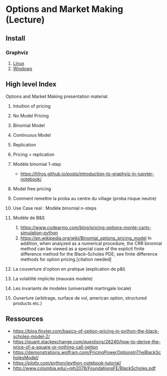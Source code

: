 # Options and Market Making (Lecture)

## Install

### Graphviz

1. [Linux](https://www.graphviz.org/download/#linux)
2. [Windows](https://www.graphviz.org/download/#windows)


## High level Index

Options and Market Making presentation material.

1. Intuition of pricing
2. No Model Pricing
3. Binomial Model
4. Continuous Model
5. Replication



2. Pricing = replication
3. Modèle binomial 1-step
    * https://h1ros.github.io/posts/introduction-to-graphviz-in-jupyter-notebook/
4. Model free pricing
4. Comment remettre la proba au centre du village (proba risque neutre)
4. Use Case real : Modèle binomial n-steps
5. Modèle de B&S
    1. https://www.codearmo.com/blog/pricing-options-monte-carlo-simulation-python
    2. https://en.wikipedia.org/wiki/Binomial_options_pricing_model
        In addition, when analyzed as a numerical procedure, the CRR binomial method can be viewed as a special case of the explicit finite difference method for the Black–Scholes PDE; see finite difference methods for option pricing.[citation needed]
6. La couverture d'option en pratique (explication de p&l)
7. La volatilité implicite (mauvais modele)
8. Les invariants de modeles (universalité martingale locale)
8. Ouverture (arbitrage, surface de vol, american option, structured products etc.)

## Ressources

- https://blog.finxter.com/basics-of-option-pricing-in-python-the-black-scholes-model-2/
- https://quant.stackexchange.com/questions/26240/how-to-derive-the-price-of-a-square-or-nothing-call-option
- https://demonstrations.wolfram.com/PricingPowerOptionsInTheBlackScholesModel/
- https://plotly.com/python/ipython-notebook-tutorial/
- http://www.columbia.edu/~mh2078/FoundationsFE/BlackScholes.pdf